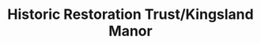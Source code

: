 ---
layout: repo
title: "Historic Restoration Trust/Kingsland Manor"
id: 12809
permalink: repos/12809/
---